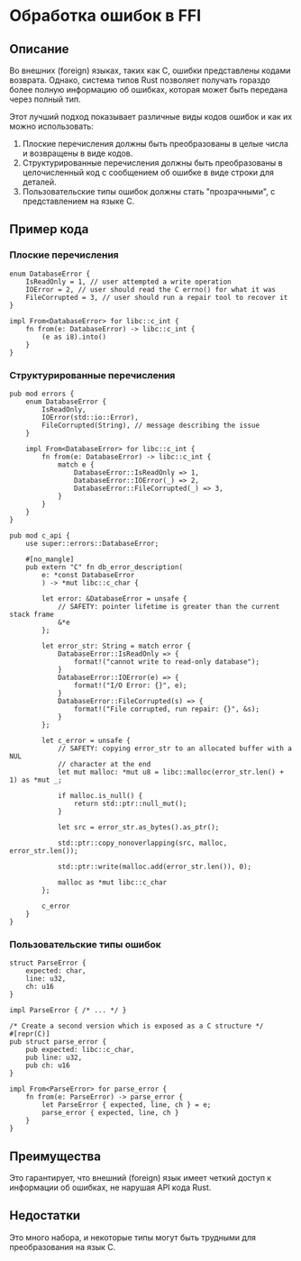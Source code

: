 # Обработка ошибок в FFI

## Описание

Во внешних (foreign) языках, таких как C, ошибки представлены кодами возврата.
Однако, система типов Rust позволяет получать гораздо более полную информацию об ошибках,
которая может быть передана через полный тип.

Этот лучший подход показывает различные виды кодов ошибок и как их можно использовать:

1. Плоские перечисления должны быть преобразованы в целые числа и возвращены в виде кодов.
2. Структурированные перечисления должны быть преобразованы в целочисленный код с сообщением об ошибке в виде строки для деталей.
3. Пользовательские типы ошибок должны стать "прозрачными", с представлением на языке C.

## Пример кода

### Плоские перечисления

```rust,ignore
enum DatabaseError {
    IsReadOnly = 1, // user attempted a write operation
    IOError = 2, // user should read the C errno() for what it was
    FileCorrupted = 3, // user should run a repair tool to recover it
}

impl From<DatabaseError> for libc::c_int {
    fn from(e: DatabaseError) -> libc::c_int {
        (e as i8).into()
    }
}
```

### Структурированные перечисления

```rust,ignore
pub mod errors {
    enum DatabaseError {
        IsReadOnly,
        IOError(std::io::Error),
        FileCorrupted(String), // message describing the issue
    }

    impl From<DatabaseError> for libc::c_int {
        fn from(e: DatabaseError) -> libc::c_int {
            match e {
                DatabaseError::IsReadOnly => 1,
                DatabaseError::IOError(_) => 2,
                DatabaseError::FileCorrupted(_) => 3,
            }
        }
    }
}

pub mod c_api {
    use super::errors::DatabaseError;

    #[no_mangle]
    pub extern "C" fn db_error_description(
        e: *const DatabaseError
        ) -> *mut libc::c_char {

        let error: &DatabaseError = unsafe {
            // SAFETY: pointer lifetime is greater than the current stack frame
            &*e
        };

        let error_str: String = match error {
            DatabaseError::IsReadOnly => {
                format!("cannot write to read-only database");
            }
            DatabaseError::IOError(e) => {
                format!("I/O Error: {}", e);
            }
            DatabaseError::FileCorrupted(s) => {
                format!("File corrupted, run repair: {}", &s);
            }
        };

        let c_error = unsafe {
            // SAFETY: copying error_str to an allocated buffer with a NUL
            // character at the end
            let mut malloc: *mut u8 = libc::malloc(error_str.len() + 1) as *mut _;

            if malloc.is_null() {
                return std::ptr::null_mut();
            }

            let src = error_str.as_bytes().as_ptr();

            std::ptr::copy_nonoverlapping(src, malloc, error_str.len());

            std::ptr::write(malloc.add(error_str.len()), 0);

            malloc as *mut libc::c_char
        };

        c_error
    }
}
```

### Пользовательские типы ошибок

```rust,ignore
struct ParseError {
    expected: char,
    line: u32,
    ch: u16
}

impl ParseError { /* ... */ }

/* Create a second version which is exposed as a C structure */
#[repr(C)]
pub struct parse_error {
    pub expected: libc::c_char,
    pub line: u32,
    pub ch: u16
}

impl From<ParseError> for parse_error {
    fn from(e: ParseError) -> parse_error {
        let ParseError { expected, line, ch } = e;
        parse_error { expected, line, ch }
    }
}
```

## Преимущества

Это гарантирует, что внешний (foreign) язык имеет четкий доступ к информации об ошибках,
не нарушая API кода Rust.

## Недостатки

Это много набора, и некоторые типы могут быть трудными для преобразования на язык C.
